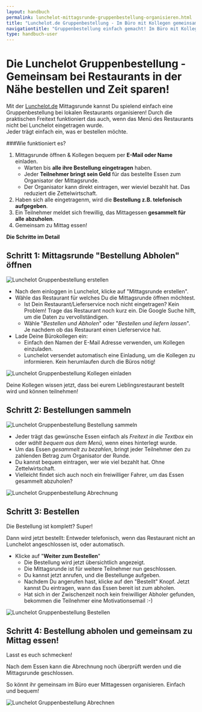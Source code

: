 ```yaml
---
layout: handbuch
permalink: lunchelot-mittagsrunde-gruppenbestellung-organisieren.html
title: "Lunchelot.de Gruppenbestellung - Im Büro mit Kollegen gemeinsam bestellen. "
navigationtitle: "Gruppenbestellung einfach gemacht! Im Büro mit Kollegen gemeinsam bestellen."
type: handbuch-user
---
```


# Die Lunchelot Gruppenbestellung - Gemeinsam bei Restaurants in der Nähe bestellen und Zeit sparen!

<p class="message">
Mit der <a href="https://lunchelot.de">Lunchelot.de</a> Mittagsrunde kannst Du spielend einfach eine Gruppenbestellung bei lokalen Restaurants organisieren!
Durch die <bold>praktischen Freitext</bold> funktioniert das auch, wenn das Menü des Restaurants nicht bei
Lunchelot eingetragen wurde.
<br />
Jeder trägt einfach ein, was er bestellen möchte.
</p>

###Wie funktioniert es?

1. Mittagsrunde öffnen & Kollegen bequem per **E-Mail oder Name** einladen.
    * Warten bis **alle ihre Bestellung eingetragen** haben.
    * Jeder **Teilnehmer bringt sein Geld** für das bestellte Essen zum Organisator der Mittagsrunde.
    * Der Organisator kann direkt eintragen, wer wieviel bezahlt hat. Das reduziert die Zettelwirtschaft.
1. Haben sich alle eingetragenm, wird die **Bestellung z.B. telefonisch aufgegeben**.
1. Ein Teilnehmer meldet sich frewillig, das Mittagessen **gesammelt für alle abzuholen**.
1. Gemeinsam zu Mittag essen!


**Die Schritte im Detail**

## Schritt 1: Mittagsrunde "Bestellung Abholen" öffnen

<img src="{{site.baseurl}}handbuch/user/img/03/1-mittagsrunde-gruppenbestellung-erstellen-1.png" alt="Lunchelot Gruppenbestellung erstellen" />

* Nach dem einloggen in Lunchelot, klicke auf "Mittagsrunde erstellen".
* Wähle das Restaurant für welches Du die Mittagsrunde öffnen möchtest.
    * Ist Dein Restaurant/Lieferservice noch nicht eingetragen? Kein Problem! Trage das Restaurant noch kurz ein. Die Google Suche hilft, um die Daten zu vervollständigen.
    * Wähle "*Bestellen und Abholen*" oder "*Bestellen und liefern lassen*". Je nachdem ob das Restaurant einen Lieferservice hat.
* Lade Deine Bürokollegen ein:
    * Einfach den Namen der E-Mail Adresse verwenden, um Kollegen einzuladen.
    * Lunchelot versendet automatisch eine Einladung, um die Kollegen zu informieren. Kein herumlaufen durch die Büros nötig!

<img src="{{site.baseurl}}handbuch/user/img/03/2-mittagsrunde-gruppenbestellung-erstellen-2.png" alt="Lunchelot Gruppenbestellung Kollegen einladen" />

Deine Kollegen wissen jetzt, dass bei eurem Lieblingsrestaurant bestellt wird und können teilnehmen!

## Schritt 2: Bestellungen sammeln

<img src="{{site.baseurl}}handbuch/user/img/03/3-mittagsrunde-gruppenbestellung-bestellung-sammeln-1.png" alt="Lunchelot Gruppenbestellung Bestellung sammeln" />

* Jeder trägt das gewünsche Essen einfach als *Freitext in die Textbox* ein oder *wählt bequem aus dem Menü*, wenn eines hinterlegt wurde.
* Um das Essen *gesammelt zu bezahlen*, bringt jeder Teilnehmer den zu zahlenden Betrag zum Organisator der Runde.
* Du kannst bequem eintragen, wer wie viel bezahlt hat. Ohne Zettelwirtschaft.
* Vielleicht findet sich auch noch ein freiwilliger Fahrer, um das Essen gesammelt abzuholen?

<img src="{{site.baseurl}}handbuch/user/img/03/4-mittagsrunde-gruppenbestellung-sammeln-abrechnung.png" alt="Lunchelot Gruppenbestellung Abrechnung" />

## Schritt 3: Bestellen

Die Bestellung ist komplett? Super!



Dann wird jetzt bestellt: Entweder telefonisch, wenn das Restaurant nicht an Lunchelot angeschlossen ist, oder
automatisch.

* Klicke auf "**Weiter zum Bestellen**"
    * Die Bestellung wird jetzt übersichtlich angezeigt.
    * Die Mittagsrunde ist für weitere Teilnehmer nun geschlossen.
    * Du kannst jetzt anrufen, und die Bestellunge aufgeben.
    * Nachdem Du angerufen hast, klicke auf den "Bestellt" Knopf. Jetzt kannst Du eintragen, wann das Essen bereit ist zum abholen.
    * Hat sich in der Zwischenzeit noch kein freiwilliger Abholer gefunden, bekommen die Teilnehmer eine Motivationsemail :-)

<img src="{{site.baseurl}}handbuch/user/img/03/6-mittagsrunde-gruppenbestellung-abholzeit.png" alt="Lunchelot Gruppenbestellung Bestellen" />

## Schritt 4: Bestellung abholen und gemeinsam zu Mittag essen!

Lasst es euch schmecken!

Nach dem Essen kann die Abrechnung noch überprüft werden und die Mittagsrunde geschlossen.

<p class="message">
So könnt ihr gemeinsam im Büro euer Mittagessen organisieren. Einfach und bequem!
</p>

<img src="{{site.baseurl}}handbuch/user/img/03/7-mittagsrunde-gruppenbestellung-abrechnen.png" alt="Lunchelot Gruppenbestellung Abrechnen" />





